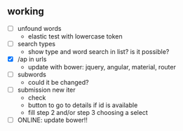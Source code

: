 
## working

- [ ] unfound words
    + elastic test with lowercase token
- [ ] search types
    + show type and word search in list? is it possible?
- [x] /ap in urls
    + update with bower: jquery, angular, material, router
- [ ] subwords
    + could it be changed?
- [ ] submission new iter
    + check
    + button to go to details if id is available
    + fill step 2 and/or step 3 choosing a select
- [ ] ONLINE: update bower!!
